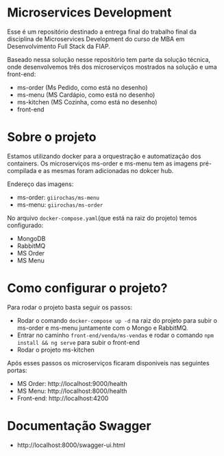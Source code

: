 # Microservices Development

Esse é um repositório destinado a entrega final do trabalho final da disciplina de Microservices Development do curso de MBA em Desenvolvimento Full Stack da FIAP.

Baseado nessa solução nesse repositório tem parte da solução técnica, onde desenvolvemos três dos microserviços mostrados na solução e uma front-end:
- ms-order (Ms Pedido, como está no desenho) 
- ms-menu  (MS Cardápio, como está no desenho) 
- ms-kitchen (MS Cozinha, como está no desenho)
- front-end

# Sobre o projeto

 Estamos utilizando docker para a orquestração e automatização dos containers. Os microserviços ms-order e ms-menu tem as imagens pré-compilada e as mesmas foram adicionadas no dokcer hub.
 
 Endereço das imagens:
- ms-order: `giirochas/ms-menu`
- ms-menu: `giirochas/ms-order`

No arquivo `docker-compose.yaml`(que está na raiz do projeto) temos configurado: 
- MongoDB
- RabbitMQ
- MS Order
- MS Menu

# Como configurar o projeto?

Para rodar o projeto basta seguir os passos:
- Rodar o comando `docker-compose up -d` na raiz do projeto para subir o ms-order e ms-menu juntamente com o Mongo e RabbitMQ.
- Entrar no caminho `front-end/venda/ms-vendas` e rodar o comando `npm install && ng serve` para subir o front-end
- Rodar o projeto ms-kitchen 

Após esses passos os microserviços ficaram disponiveis nas seguintes portas:
- MS Order: http://localhost:9000/health
- MS Menu: http://localhost:8000/health
- Front-end: http://localhost:4200

# Documentação Swagger

- http://localhost:8000/swagger-ui.html
